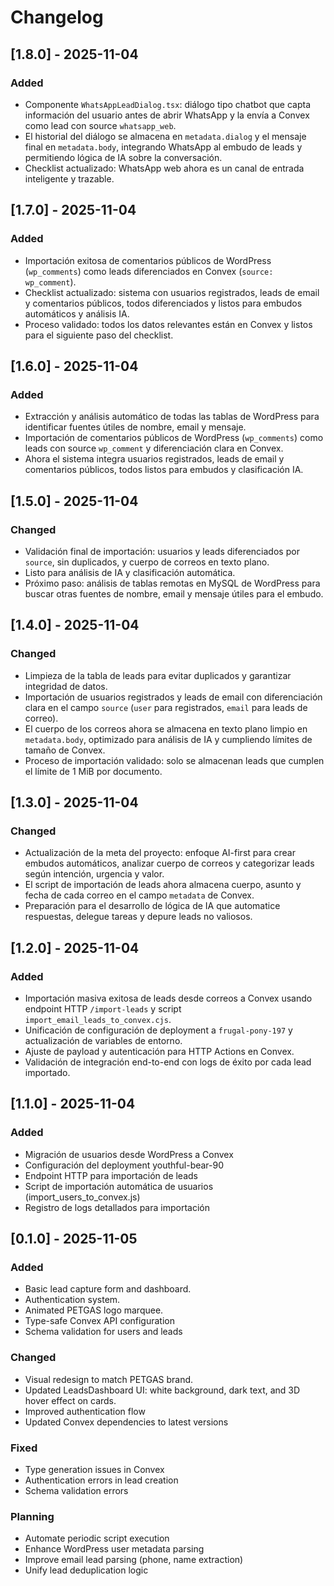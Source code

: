 # Changelog

## [1.8.0] - 2025-11-04
### Added
- Componente `WhatsAppLeadDialog.tsx`: diálogo tipo chatbot que capta información del usuario antes de abrir WhatsApp y la envía a Convex como lead con source `whatsapp_web`.
- El historial del diálogo se almacena en `metadata.dialog` y el mensaje final en `metadata.body`, integrando WhatsApp al embudo de leads y permitiendo lógica de IA sobre la conversación.
- Checklist actualizado: WhatsApp web ahora es un canal de entrada inteligente y trazable.

## [1.7.0] - 2025-11-04
### Added
- Importación exitosa de comentarios públicos de WordPress (`wp_comments`) como leads diferenciados en Convex (`source: wp_comment`).
- Checklist actualizado: sistema con usuarios registrados, leads de email y comentarios públicos, todos diferenciados y listos para embudos automáticos y análisis IA.
- Proceso validado: todos los datos relevantes están en Convex y listos para el siguiente paso del checklist.

## [1.6.0] - 2025-11-04
### Added
- Extracción y análisis automático de todas las tablas de WordPress para identificar fuentes útiles de nombre, email y mensaje.
- Importación de comentarios públicos de WordPress (`wp_comments`) como leads con source `wp_comment` y diferenciación clara en Convex.
- Ahora el sistema integra usuarios registrados, leads de email y comentarios públicos, todos listos para embudos y clasificación IA.

## [1.5.0] - 2025-11-04
### Changed
- Validación final de importación: usuarios y leads diferenciados por `source`, sin duplicados, y cuerpo de correos en texto plano.
- Listo para análisis de IA y clasificación automática.
- Próximo paso: análisis de tablas remotas en MySQL de WordPress para buscar otras fuentes de nombre, email y mensaje útiles para el embudo.

## [1.4.0] - 2025-11-04
### Changed
- Limpieza de la tabla de leads para evitar duplicados y garantizar integridad de datos.
- Importación de usuarios registrados y leads de email con diferenciación clara en el campo `source` (`user` para registrados, `email` para leads de correo).
- El cuerpo de los correos ahora se almacena en texto plano limpio en `metadata.body`, optimizado para análisis de IA y cumpliendo límites de tamaño de Convex.
- Proceso de importación validado: solo se almacenan leads que cumplen el límite de 1 MiB por documento.

## [1.3.0] - 2025-11-04
### Changed
- Actualización de la meta del proyecto: enfoque AI-first para crear embudos automáticos, analizar cuerpo de correos y categorizar leads según intención, urgencia y valor.
- El script de importación de leads ahora almacena cuerpo, asunto y fecha de cada correo en el campo `metadata` de Convex.
- Preparación para el desarrollo de lógica de IA que automatice respuestas, delegue tareas y depure leads no valiosos.

## [1.2.0] - 2025-11-04
### Added
- Importación masiva exitosa de leads desde correos a Convex usando endpoint HTTP `/import-leads` y script `import_email_leads_to_convex.cjs`.
- Unificación de configuración de deployment a `frugal-pony-197` y actualización de variables de entorno.
- Ajuste de payload y autenticación para HTTP Actions en Convex.
- Validación de integración end-to-end con logs de éxito por cada lead importado.

## [1.1.0] - 2025-11-04
### Added
- Migración de usuarios desde WordPress a Convex
- Configuración del deployment youthful-bear-90
- Endpoint HTTP para importación de leads
- Script de importación automática de usuarios (import_users_to_convex.js)
- Registro de logs detallados para importación

## [0.1.0] - 2025-11-05

### Added
- Basic lead capture form and dashboard.
- Authentication system.
- Animated PETGAS logo marquee.
- Type-safe Convex API configuration
- Schema validation for users and leads

### Changed
- Visual redesign to match PETGAS brand.
- Updated LeadsDashboard UI: white background, dark text, and 3D hover effect on cards.
- Improved authentication flow
- Updated Convex dependencies to latest versions

### Fixed
- Type generation issues in Convex
- Authentication errors in lead creation
- Schema validation errors

### Planning
- Automate periodic script execution
- Enhance WordPress user metadata parsing
- Improve email lead parsing (phone, name extraction)
- Unify lead deduplication logic
